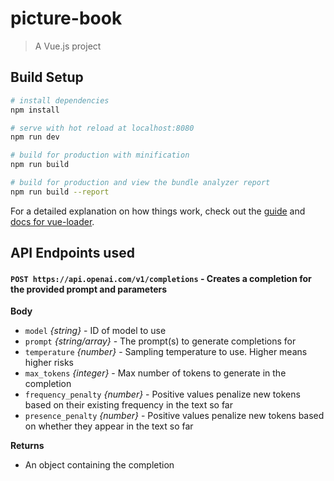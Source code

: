 # picture-book

> A Vue.js project

## Build Setup

``` bash
# install dependencies
npm install

# serve with hot reload at localhost:8080
npm run dev

# build for production with minification
npm run build

# build for production and view the bundle analyzer report
npm run build --report
```

For a detailed explanation on how things work, check out the [guide](http://vuejs-templates.github.io/webpack/) and [docs for vue-loader](http://vuejs.github.io/vue-loader).

## API Endpoints used

#### `POST https://api.openai.com/v1/completions` - Creates a completion for the provided prompt and parameters

**Body**

- `model` _{string}_ - ID of model to use
- `prompt` _{string/array}_ - The prompt(s) to generate completions for
- `temperature` _{number}_ - Sampling temperature to use. Higher means higher risks
- `max_tokens` _{integer}_ - Max number of tokens to generate in the completion
- `frequency_penalty` _{number}_ - Positive values penalize new tokens based on their existing frequency in the text so far
- `presence_penalty` _{number}_ - Positive values penalize new tokens based on whether they appear in the text so far

**Returns**

- An object containing the completion
